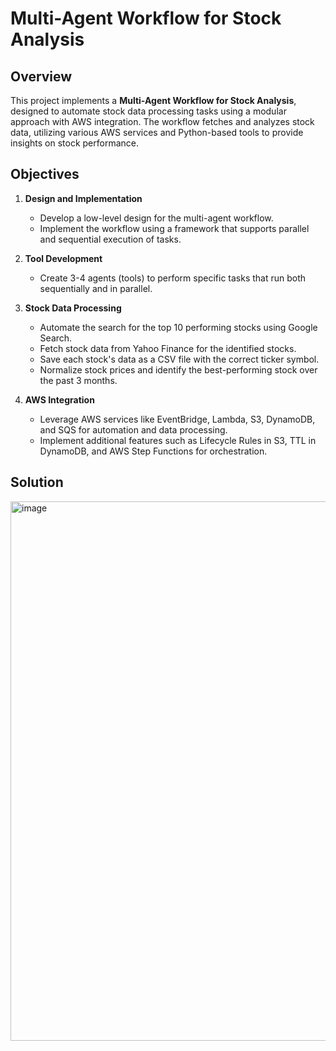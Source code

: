 # Multi-Agent Workflow for Stock Analysis

## Overview

This project implements a **Multi-Agent Workflow for Stock Analysis**, designed to automate stock data processing tasks using a modular approach with AWS integration. The workflow fetches and analyzes stock data, utilizing various AWS services and Python-based tools to provide insights on stock performance.

## Objectives

1. **Design and Implementation**
   - Develop a low-level design for the multi-agent workflow.
   - Implement the workflow using a framework that supports parallel and sequential execution of tasks.

2. **Tool Development**
   - Create 3-4 agents (tools) to perform specific tasks that run both sequentially and in parallel.

3. **Stock Data Processing**
   - Automate the search for the top 10 performing stocks using Google Search.
   - Fetch stock data from Yahoo Finance for the identified stocks.
   - Save each stock's data as a CSV file with the correct ticker symbol.
   - Normalize stock prices and identify the best-performing stock over the past 3 months.

4. **AWS Integration**
   - Leverage AWS services like EventBridge, Lambda, S3, DynamoDB, and SQS for automation and data processing.
   - Implement additional features such as Lifecycle Rules in S3, TTL in DynamoDB, and AWS Step Functions for orchestration.

## Solution

<img width="863" alt="image" src="https://github.com/user-attachments/assets/0e970925-a9e1-4262-a422-ae8a73d33471">
